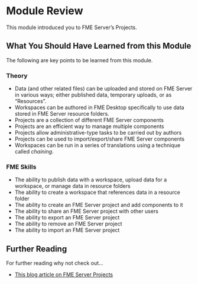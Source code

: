 # Module Review

This module introduced you to FME Server’s Projects.

## What You Should Have Learned from this Module ##

The following are key points to be learned from this module.

### Theory ###

- Data (and other related files) can be uploaded and stored on FME Server in various ways; either published data, temporary uploads, or as “Resources”.
- Workspaces can be authored in FME Desktop specifically to use data stored in FME Server resource folders.
- Projects are a collection of different FME Server components
- Projects are an efficient way to manage multiple components
- Projects allow administrative-type tasks to be carried out by authors
- Projects can be used to import/export/share FME Server components
- Workspaces can be run in a series of translations using a technique called *chaining*.


### FME Skills ###

- The ability to publish data with a workspace, upload data for a workspace, or manage data in resource folders
- The ability to create a workspace that references data in a resource folder
- The ability to create an FME Server project and add components to it
- The ability to share an FME Server project with other users
- The ability to export an FME Server project
- The ability to remove an FME Server project
- The ability to import an FME Server project

## Further Reading ##

For further reading why not check out...

- [This blog article on FME Server Projects](https://blog.safe.com/2017/05/fme2017-projects-evangelist163/)

